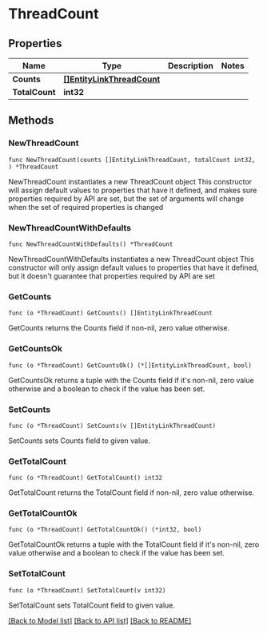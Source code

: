 # ThreadCount

## Properties

Name | Type | Description | Notes
------------ | ------------- | ------------- | -------------
**Counts** | [**[]EntityLinkThreadCount**](EntityLinkThreadCount.md) |  | 
**TotalCount** | **int32** |  | 

## Methods

### NewThreadCount

`func NewThreadCount(counts []EntityLinkThreadCount, totalCount int32, ) *ThreadCount`

NewThreadCount instantiates a new ThreadCount object
This constructor will assign default values to properties that have it defined,
and makes sure properties required by API are set, but the set of arguments
will change when the set of required properties is changed

### NewThreadCountWithDefaults

`func NewThreadCountWithDefaults() *ThreadCount`

NewThreadCountWithDefaults instantiates a new ThreadCount object
This constructor will only assign default values to properties that have it defined,
but it doesn't guarantee that properties required by API are set

### GetCounts

`func (o *ThreadCount) GetCounts() []EntityLinkThreadCount`

GetCounts returns the Counts field if non-nil, zero value otherwise.

### GetCountsOk

`func (o *ThreadCount) GetCountsOk() (*[]EntityLinkThreadCount, bool)`

GetCountsOk returns a tuple with the Counts field if it's non-nil, zero value otherwise
and a boolean to check if the value has been set.

### SetCounts

`func (o *ThreadCount) SetCounts(v []EntityLinkThreadCount)`

SetCounts sets Counts field to given value.


### GetTotalCount

`func (o *ThreadCount) GetTotalCount() int32`

GetTotalCount returns the TotalCount field if non-nil, zero value otherwise.

### GetTotalCountOk

`func (o *ThreadCount) GetTotalCountOk() (*int32, bool)`

GetTotalCountOk returns a tuple with the TotalCount field if it's non-nil, zero value otherwise
and a boolean to check if the value has been set.

### SetTotalCount

`func (o *ThreadCount) SetTotalCount(v int32)`

SetTotalCount sets TotalCount field to given value.



[[Back to Model list]](../README.md#documentation-for-models) [[Back to API list]](../README.md#documentation-for-api-endpoints) [[Back to README]](../README.md)


